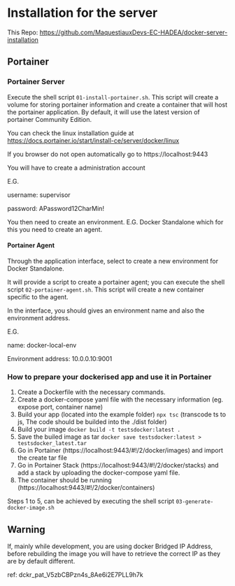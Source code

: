 # Installation for the server

This Repo: https://github.com/MaquestiauxDevs-EC-HADEA/docker-server-installation

## Portainer

### Portainer Server

Execute the shell script `01-install-portainer.sh`. This script will create a volume for storing portainer information and create a container that will host the portainer application. By default, it will use the latest version of portainer Community Edition.

You can check the linux installation guide at https://docs.portainer.io/start/install-ce/server/docker/linux

If you browser do not open automatically go to https://localhost:9443

You will have to create a administration account

E.G.

username: supervisor

password: APassword12CharMin!

You then need to create an environment. E.G. Docker Standalone which for this you need to create an agent.

#### Portainer Agent

Through the application interface, select to create a new environment for Docker Standalone.

It will provide a script to create a portainer agent; you can execute the shell script `02-portainer-agent.sh`. This script will create a new container specific to the agent.

In the interface, you should gives an environment name and also the environment address.

E.G.

name: docker-local-env

Environment address: 10.0.0.10:9001

### How to prepare your dockerised app and use it in Portainer

1. Create a Dockerfile with the necessary commands.
2. Create a docker-compose yaml file with the necessary information (eg. expose port, container name)
3. Build your app (located into the example folder) `npx tsc` (transcode ts to js, The code should be builded into the ./dist folder)
4. Build your image `docker build -t testsdocker:latest .`
5. Save the builed image as tar `docker save testsdocker:latest > testsdocker_latest.tar`
6. Go in Portainer (https://localhost:9443/#!/2/docker/images) and import the create tar file
7. Go in Portainer Stack (https://localhost:9443/#!/2/docker/stacks) and add a stack by uploading the docker-compose yaml file.
8. The container should be running (https://localhost:9443/#!/2/docker/containers)

Steps 1 to 5, can be achieved by executing the shell script `03-generate-docker-image.sh`

## Warning

If, mainly while development, you are using docker Bridged IP Address, before rebuilding the image you will have to retrieve the correct IP as they are by default different.

ref: dckr_pat_V5zbCBPzn4s_8Ae6i2E7PLL9h7k

